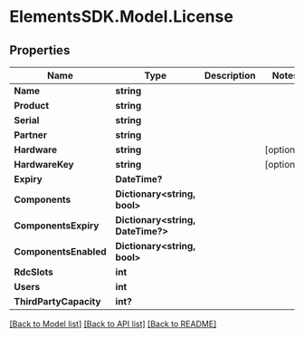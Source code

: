 # ElementsSDK.Model.License

## Properties

Name | Type | Description | Notes
------------ | ------------- | ------------- | -------------
**Name** | **string** |  | 
**Product** | **string** |  | 
**Serial** | **string** |  | 
**Partner** | **string** |  | 
**Hardware** | **string** |  | [optional] 
**HardwareKey** | **string** |  | [optional] 
**Expiry** | **DateTime?** |  | 
**Components** | **Dictionary&lt;string, bool&gt;** |  | 
**ComponentsExpiry** | **Dictionary&lt;string, DateTime?&gt;** |  | 
**ComponentsEnabled** | **Dictionary&lt;string, bool&gt;** |  | 
**RdcSlots** | **int** |  | 
**Users** | **int** |  | 
**ThirdPartyCapacity** | **int?** |  | 

[[Back to Model list]](../README.md#documentation-for-models) [[Back to API list]](../README.md#documentation-for-api-endpoints) [[Back to README]](../README.md)

